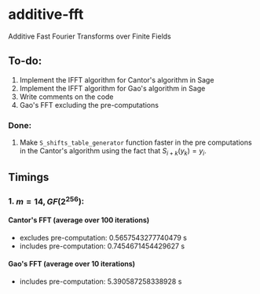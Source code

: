 # additive-fft
Additive Fast Fourier Transforms over Finite Fields

## To-do:
1. Implement the IFFT algorithm for Cantor's algorithm in Sage
1. Implement the IFFT algorithm for Gao's algorithm in Sage 
1. Write comments on the code
1. Gao's FFT excluding the pre-computations

### Done:
 1. Make `S_shifts_table_generator` function faster in the pre computations in the Cantor's algorithm using the fact that $S_{i+k}(y_k) = y_i$.


## Timings

### 1. $m = 14, GF(2^{256})$:
#### Cantor's FFT (average over 100 iterations)
- excludes pre-computation: 0.5657543277740479 s
- includes pre-computation: 0.7454671454429627 s
#### Gao's FFT (average over 10 iterations)
- includes pre-computation: 5.390587258338928 s


